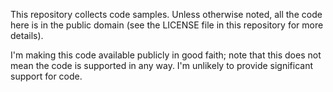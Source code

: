This repository collects code samples. Unless otherwise noted, all the code here is in the public domain (see the LICENSE file in this repository for more details).

I'm making this code available publicly in good faith; note that this does not mean the code is supported in any way. I'm unlikely to provide significant support for code.
